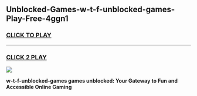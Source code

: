 
## Unblocked-Games-w-t-f-unblocked-games-Play-Free-4ggn1
<h3>
<a href="https://premium76.site?title=w-t-f-unblocked-games&ref=21A">CLICK TO PLAY</a></h3>
<hr>

<h3>
<a href="https://premium76.site?title=w-t-f-unblocked-games&ref=21A">CLICK 2 PLAY</a>
  
</h3>

<a href="https://premium76.site?title=w-t-f-unblocked-games&ref=21A"><img src="https://clearcache.store/games.png"></a>


**w-t-f-unblocked-games games unblocked: Your Gateway to Fun and Accessible Online Gaming**
